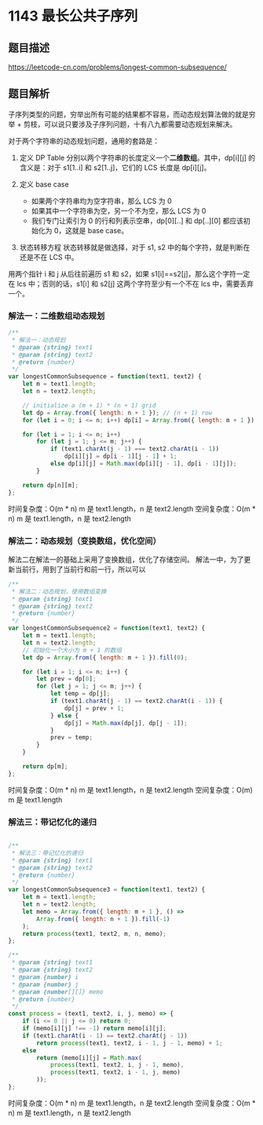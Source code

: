 # 1143 最长公共子序列

## 题目描述

<https://leetcode-cn.com/problems/longest-common-subsequence/>

## 题目解析

子序列类型的问题，穷举出所有可能的结果都不容易，而动态规划算法做的就是穷举 + 剪枝，可以说只要涉及子序列问题，十有八九都需要动态规划来解决。

对于两个字符串的动态规划问题，通用的套路是：

1. 定义 DP Table
   分别以两个字符串的长度定义一个**二维数组**。其中，dp[i][j] 的含义是：对于 s1[1..i] 和 s2[1..j]，它们的 LCS 长度是 dp[i][j]。

2. 定义 base case

    - 如果两个字符串均为空字符串，那么 LCS 为 0
    - 如果其中一个字符串为空，另一个不为空，那么 LCS 为 0
    - 我们专门让索引为 0 的行和列表示空串，dp[0][..] 和 dp[..][0] 都应该初始化为 0，这就是 base case。

3. 状态转移方程
   状态转移就是做选择，对于 s1, s2 中的每个字符，就是判断在还是不在 LCS 中。

用两个指针 i 和 j 从后往前遍历 s1 和 s2，如果 s1[i]==s2[j]，那么这个字符一定在 lcs 中；否则的话，s1[i] 和 s2[j] 这两个字符至少有一个不在 lcs 中，需要丢弃一个。

### 解法一：二维数组动态规划

```js
/**
 * 解法一：动态规划
 * @param {string} text1
 * @param {string} text2
 * @return {number}
 */
var longestCommonSubsequence = function(text1, text2) {
    let m = text1.length;
    let n = text2.length;

    // initialize a (m + 1) * (n + 1) grid
    let dp = Array.from({ length: n + 1 }); // (n + 1) row
    for (let i = 0; i <= n; i++) dp[i] = Array.from({ length: m + 1 }).fill(0); // (m + 1) column

    for (let i = 1; i <= n; i++)
        for (let j = 1; j <= m; j++) {
            if (text1.charAt(j - 1) === text2.charAt(i - 1))
                dp[i][j] = dp[i - 1][j - 1] + 1;
            else dp[i][j] = Math.max(dp[i][j - 1], dp[i - 1][j]);
        }

    return dp[n][m];
};
```

时间复杂度：O(m * n) m 是 text1.length，n 是 text2.length
空间复杂度：O(m * n) m 是 text1.length，n 是 text2.length

### 解法二：动态规划（变换数组，优化空间）

解法二在解法一的基础上采用了变换数组，优化了存储空间。
解法一中，为了更新当前行，用到了当前行和前一行，所以可以

```js
/**
 * 解法二：动态规划，使用数组变换
 * @param {string} text1
 * @param {string} text2
 * @return {number}
 */
var longestCommonSubsequence2 = function(text1, text2) {
    let m = text1.length;
    let n = text2.length;
    // 初始化一个大小为 m + 1 的数组
    let dp = Array.from({ length: m + 1 }).fill(0);

    for (let i = 1; i <= n; i++) {
        let prev = dp[0];
        for (let j = 1; j <= m; j++) {
            let temp = dp[j];
            if (text1.charAt(j - 1) == text2.charAt(i - 1)) {
                dp[j] = prev + 1;
            } else {
                dp[j] = Math.max(dp[j], dp[j - 1]);
            }
            prev = temp;
        }
    }

    return dp[m];
};
```

时间复杂度：O(m * n) m 是 text1.length，n 是 text2.length
空间复杂度：O(m) m 是 text1.length

### 解法三：带记忆化的递归

```js

/**
 * 解法三：带记忆化的递归
 * @param {string} text1
 * @param {string} text2
 * @return {number}
 */
var longestCommonSubsequence3 = function(text1, text2) {
    let m = text1.length;
    let n = text2.length;
    let memo = Array.from({ length: m + 1 }, () =>
        Array.from({ length: n + 1 }).fill(-1)
    );
    return process(text1, text2, m, n, memo);
};

/**
 * @param {string} text1
 * @param {string} text2
 * @param {number} i
 * @param {number} j
 * @param {number[][]} memo
 * @return {number}
 */
const process = (text1, text2, i, j, memo) => {
    if (i <= 0 || j <= 0) return 0;
    if (memo[i][j] !== -1) return memo[i][j];
    if (text1.charAt(i - 1) == text2.charAt(j - 1))
        return process(text1, text2, i - 1, j - 1, memo) + 1;
    else
        return (memo[i][j] = Math.max(
            process(text1, text2, i, j - 1, memo),
            process(text1, text2, i - 1, j, memo)
        ));
};
```

时间复杂度：O(m * n) m 是 text1.length，n 是 text2.length
空间复杂度：O(m * n) m 是 text1.length，n 是 text2.length
